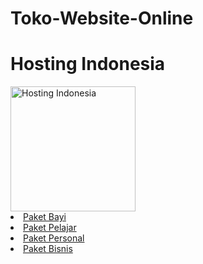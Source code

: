 # Toko-Website-Online

<!DOCTYPE html>
<html>
     <head>
          <meta charset="utf-8">
<h1>Hosting Indonesia</h1>
<img alt="Hosting Indonesia" src="hosting-indonesia.png" height="200" />
<li><a href="https://www.niagahoster.co.id" target="_blank">Paket Bayi</a></li>
<li><a href="https://www.niagahoster.co.id" target="_blank">Paket Pelajar</a></li>
<li><a href="https://www.niagahoster.co.id" target="_blank">Paket Personal</a></li>
<li><a href="https://www.niagahoster.co.id" target="_blank">Paket Bisnis</a></li>
